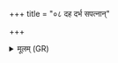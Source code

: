 +++
title = "०८ दह दर्भ सपत्नान्"

+++
<details><summary>मूलम् (GR)</summary>

दह दर्भ सपत्नान् मे  
दह मे पृतनायतः ।  
दह मे सर्वान् दुर्हार्दो  
दह मे द्विषतो मणे ॥
</details>